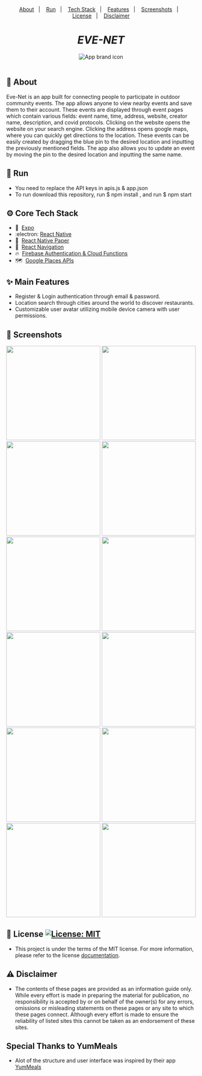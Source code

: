 <p align="center">
  <a href="#calling-about">About</a>&nbsp;&nbsp;&nbsp;|&nbsp;&nbsp;&nbsp;
  <a href="#1234-run">Run</a>&nbsp;&nbsp;&nbsp;|&nbsp;&nbsp;&nbsp;
  <a href="#gear-core-tech-stack">Tech Stack</a>&nbsp;&nbsp;&nbsp;|&nbsp;&nbsp;&nbsp;
  <a href="#sparkles-main-features">Features</a>&nbsp;&nbsp;&nbsp;|&nbsp;&nbsp;&nbsp;
  <a href="#camera_flash-screenshots">Screenshots</a>&nbsp;&nbsp;&nbsp;|&nbsp;&nbsp;&nbsp;
  <a href="#memo-license-">License</a>&nbsp;&nbsp;&nbsp;|&nbsp;&nbsp;&nbsp;
  <a href="#warning-disclaimer">Disclaimer</a>
</p>

<h1 align="center">
   <em>EVE-NET</em>
</h1>

<div align="center">
  <img src="./assets/images/icon@3x.png" alt="App brand icon" />
</div>

<br />

## :calling: About

Eve-Net is an app built for connecting people to participate in outdoor community events. The app allows anyone to view nearby events and save them to their account. These events are displayed through event pages which contain various fields: event name, time, address, website, creator name, description, and covid protocols. Clicking on the website opens the website on your search engine. Clicking the address opens google maps, where you can quickly get directions to the location. These events can be easily created by dragging the blue pin to the desired location and inputting the previously mentioned fields. The app also allows you to update an event by moving the pin to the desired location and inputting the same name.

## :1234: Run

- You need to replace the API keys in apis.js & app.json
- To run download this repository, run $ npm install , and run $ npm start

## :gear: Core Tech Stack

- :arrow_up_small:&nbsp; [Expo](https://expo.io/ 'Expo')
- :electron:&nbsp;[React Native](https://reactnative.dev/ 'React Native')
- :page_with_curl:&nbsp; [React Native Paper](https://callstack.github.io/react-native-paper/index.html 'React Native Paper')
- :link:&nbsp; [React Navigation](https://reactnavigation.org/ 'React Navigation')
- :fire:&nbsp; [Firebase Authentication & Cloud Functions](https://firebase.google.com/)
- :world_map:&nbsp; [Google Places APIs](https://developers.google.com/maps/documentation/places/web-service/overview 'Google Places APIs')

## :sparkles: Main Features

- Register & Login authentication through email & password.
- Location search through cities around the world to discover restaurants.
- Customizable user avatar utilizing mobile device camera with user permissions.

## :camera_flash: Screenshots

<p>
    <img src="demoImages/preview1.jpg" width="250">
    <img src="demoImages/preview2.jpg" width="250">
    <img src="demoImages/preview3.jpg" width="250">
    <img src="demoImages/preview4.jpg" width="250">
    <img src="demoImages/preview5.jpg" width="250">
    <img src="demoImages/preview6.jpg" width="250">
    <img src="demoImages/preview7.jpg" width="250">
    <img src="demoImages/preview8.jpg" width="250">
    <img src="demoImages/preview9.jpg" width="250">
    <img src="demoImages/preview10.jpg" width="250">
    <img src="demoImages/preview11.jpg" width="250">
    <img src="demoImages/preview12.jpg" width="250">
</p>

## :memo: License <a aria-label="EVE-NET is free to use" href="https://choosealicense.com/licenses/mit/" target="_blank"><img alt="License: MIT" src="https://img.shields.io/badge/License-MIT-success.svg?style=flat-square&color=33CC12" target="_blank" /></a>

- This project is under the terms of the MIT license. For more information, please refer to the license [documentation](LICENSE).

## :warning: Disclaimer

- The contents of these pages are provided as an information guide only. While every effort is made in preparing the material for publication, no responsibility is accepted by or on behalf of the owner(s) for any errors, omissions or misleading statements on these pages or any site to which these pages connect. Although every effort is made to ensure the reliability of listed sites this cannot be taken as an endorsement of these sites.

## Special Thanks to YumMeals

- Alot of the structure and user interface was inspired by their app [YumMeals](https://github.com/BernStrom/YumMeals)

